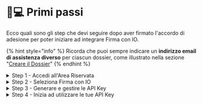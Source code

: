 # 👩💻 Primi passi

Ecco quali sono gli step che devi seguire dopo aver firmato l'accordo di adesione per poter iniziare ad integrare Firma con IO.

{% hint style="info" %}
Ricorda che puoi sempre indicare un **indirizzo email di assistenza diverso** per ciascun dossier, come illustrato nella sezione "[Creare il Dossier](https://docs.pagopa.it/manuale-operativo-di-firma-con-io/creare-il-dossier#vuoi-aggiungere-una-email-di-assistenza-specifica-per-il-dossier)"
{% endhint %}

<details>

<summary>Step 1 - Accedi all'Area Riservata</summary>

&#x20;                               <img src="../.gitbook/assets/Screenshot 2023-09-15 alle 11.44.26.png" alt="" data-size="original">&#x20;

Entra nell'[Area Riservata](https://selfcare.pagopa.it/auth/login) e seleziona il tuo Ente per poter iniziare a creare le API Key che ti serviranno per integrarti con Firma con IO.

</details>

<details>

<summary>Step 2 - Seleziona Firma con IO</summary>

Dopo essere entrato nell'Area Riservata del tuo Ente seleziona "Firma con IO" dalla lista dei prodotti attivi. Successivamente, atterrerai nella pagina "**Panoramica**" dove avrai sempre la possibilità di:

1. **Modificare l'email di assistenza dell'Ente** che è stata data, durante la fase di adesione, come riferimento da dare al cittadino che dovesse chiederci supporto su dubbi di competenza dell'Ente (e.g., il documento inviato contiene un errore)
2. Visualizzare i **riferimenti relativi alla fase di integrazione e di produzione per richiedere assistenza tecnica**.

La **Fase di Integrazione** è la fase in cui ti trovi quando stai integrando per la prima volta Firma con IO e quindi stai effettuando diversi test per capirne il corretto funzionamento. La **Fase di Produzione** invece si avvia quando sarai pronto ad inviare le richieste di firme (ai costi stabiliti nel contratto) a tutti gli utenti che utilizzano l'app IO!



</details>

<details>

<summary>Step 3 - Generare e gestire le API Key</summary>

Il pannello "**API Key**" ti permetterà di generare e gestire le API Key da utilizzare per l'ambiente di test e di gestire le API Key dell'ambiente di produzione.

Per ogni **nuova API Key di test** dovrai:

1. **Assegnare un nome** identificativo all'API Key o utilizzare quello impostato in automatico;
2. **Aggiungere uno o più indirizzi IP** delle macchine che invieranno le richieste;
3. **Aggiungere uno o più codici fiscali** delle persone (già utenti dell’App IO) che testeranno i vari flussi.

<mark style="color:red;">**Ricorda che senza l'inserimento di Indirizzi IP o codici fiscali, non potrai  testare il flusso**</mark>[<mark style="color:red;">**!**</mark>](#user-content-fn-1)[^1]

</details>

<details>

<summary>Step 4 - Inizia ad utilizzare le tue API Key</summary>

Dopo aver generato e popolato le API Key non ti resta altro che iniziare ad utilizzarle!

</details>
